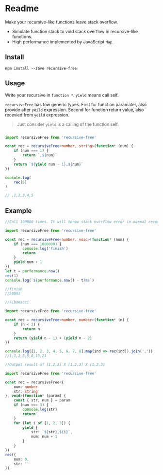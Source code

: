 # Readme

Make your recursive-like functions leave stack overflow.

* Simulate function stack to void stack overflow in recursive-like functions.
* High performance implemented by JavaScript `Map`.


## Install

`npm install --save recursive-free`

## Usage

Write your recursive in `function *`. `yield` means call self.

`recursiveFree` has tow generic types. First for function paramater, also provide after `yeild` expression. Second for function return value, also recevied from `yeild` expression.

> Just consider `yield` is a calling of the function self.

```typescript

import recursiveFree from 'recursive-free'

const rec = recursiveFree<number, string>(function* (num) {
    if (num === 1) {
        return `,${num}`
    }
    return `${yield num - 1},${num}`
})

console.log(
    rec(5)
)

// ,1,2,3,4,5

```

## Example

```typescript
//Call 100000 times. It will throw stack overflow error in normal recursive functions.

import recursiveFree from 'recursive-free'

const rec = recursiveFree<number, void>(function* (num) {
    if (num === 1000000) {
        console.log('finish')
        return
    }
    yield num + 1
})
let t = performance.now()
rec(1)
console.log(`${performance.now() - t}ms`)

//finish
//500ms
```

```typescript
//Fibonacci

import recursiveFree from 'recursive-free'

const rec = recursiveFree<number, number>(function* (n) {
    if (n < 2) {
        return n
    }
    return (yield n - 1) + (yield n - 2)
})

console.log([1, 2, 3, 4, 5, 6, 7, 8].map(ind => rec(ind)).join(','))
//1,1,2,3,5,8,13,21
```

```typescript
//Output result of [1,2,3] X [1,2,3] X [1,2,3]

import recursiveFree from 'recursive-free'

const rec = recursiveFree<{
    num: number
    str: string
}, void>(function* (param) {
    const { str, num } = param
    if (num === 3) {
        console.log(str)
        return
    }
    for (let i of [1, 2, 3]) {
        yield {
            str: `${str},${i}`,
            num: num + 1
        }
    }
})
rec({
    num: 0,
    str: ''
})
```

